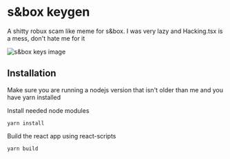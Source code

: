 <h1>s&box keygen</h1>
A shitty robux scam like meme for s&box. I was very lazy and Hacking.tsx is a mess, don't hate me for it

![s&box keys image](https://sboxkeys.poggu.me/favicon.svg)

## Installation
Make sure you are running a nodejs version that isn't older than me and you have yarn installed
 

 Install needed node modules

```yarn install```
  
Build the react app using react-scripts
	
```yarn build```
